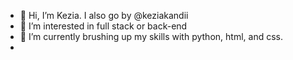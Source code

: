 - 👋 Hi, I’m Kezia. I also go by @keziakandii
- 👀 I’m interested in full stack or back-end
- 🌱 I’m currently brushing up my skills with python, html, and css.
-

<!---
keziakandii/keziakandii is a ✨ special ✨ repository because its `README.md` (this file) appears on your GitHub profile.
You can click the Preview link to take a look at your changes.
--->
